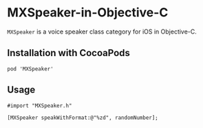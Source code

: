 # MXSpeaker-in-Objective-C

`MXSpeaker` is a voice speaker class category for iOS in Objective-C.

## Installation with CocoaPods

```
pod 'MXSpeaker'
```

## Usage

```
#import "MXSpeaker.h"
```

```
[MXSpeaker speakWithFormat:@"%zd", randomNumber];
```
